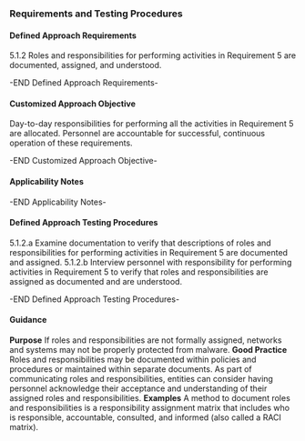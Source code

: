 ### Requirements and Testing Procedures

#### Defined Approach Requirements
5.1.2 Roles and responsibilities for performing activities in Requirement 5 are documented, assigned, and understood.

-END Defined Approach Requirements- 
#### Customized Approach Objective
Day-to-day responsibilities for performing all the activities in Requirement 5 are allocated. Personnel are accountable for successful, continuous operation of these requirements.

-END Customized Approach Objective- 
#### Applicability Notes



-END Applicability Notes- 
#### Defined Approach Testing Procedures
5.1.2.a Examine documentation to verify that descriptions of roles and responsibilities for performing activities in Requirement 5 are documented and assigned.
5.1.2.b Interview personnel with responsibility for performing activities in Requirement 5 to verify that roles and responsibilities are assigned as documented and are understood.

-END Defined Approach Testing Procedures- 
#### Guidance
**Purpose**
If roles and responsibilities are not formally assigned, networks and systems may not be properly protected from malware.
**Good Practice**
Roles and responsibilities may be documented within policies and procedures or maintained within separate documents.
As part of communicating roles and responsibilities, entities can consider having personnel acknowledge their acceptance and understanding of their assigned roles and responsibilities.
**Examples**
A method to document roles and responsibilities is a responsibility assignment matrix that includes who is responsible, accountable, consulted, and informed (also called a RACI matrix).